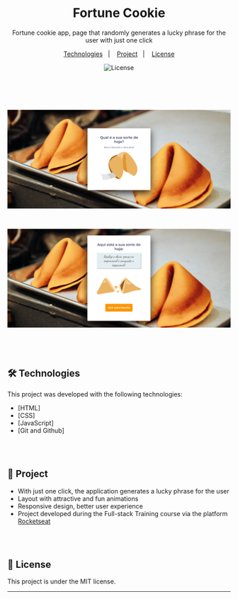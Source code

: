 <h1 align="center"> Fortune Cookie </h1>

<p align="center">
Fortune cookie app, page that randomly generates a lucky phrase for the user with just one click
</p>

<p align="center">
  <a href="#-Technologies">Technologies</a>&nbsp;&nbsp;&nbsp;|&nbsp;&nbsp;&nbsp;
  <a href="#-Project">Project</a>&nbsp;&nbsp;&nbsp;|&nbsp;&nbsp;&nbsp;
  <a href="#memo-license">License</a>
</p>
<p align="center">
  <img alt="License" src="https://img.shields.io/static/v1?label=license&message=MIT&color=49AA26&labelColor=000000">
</p>

<br><br>
<h1 align="center">
  <img alt="Fortune cookie project" src="./assets/FortuneCookieBanner1.png" width="600"/>
</h1>

<h1 align="center">
  <img alt="Fortune cookie project" src="./assets/FortuneCookieBanner2.png" width="600"/>
</h1>

<br><br>
## 🛠 Technologies

This project was developed with the following technologies:
- [HTML]
- [CSS]
- [JavaScript]
- [Git and Github]

<br><br>
## 🏁 Project

  - With just one click, the application generates a lucky phrase for the user </br>
  - Layout with attractive and fun animations </br>
  - Responsive design, better user experience </br>
  - Project developed during the Full-stack Training course via the platform [Rocketseat](https://app.rocketseat.com.br) </br>

<br><br>
## :memo: License

This project is under the MIT license.

---
